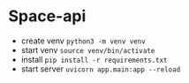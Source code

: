 # Space-api

- create venv `python3 -m venv venv`
- start venv `source venv/bin/activate`
- install `pip install -r requirements.txt`
- start server `uvicorn app.main:app --reload`
